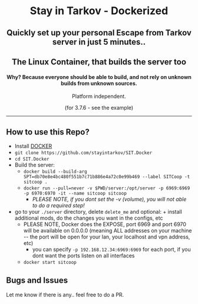 <div align=center style="text-align: center;">
<h1>Stay in Tarkov - Dockerized</h1>
<h2>Quickly set up your personal Escape from Tarkov server in just 5 minutes..</h2>
<h2>The Linux Container, that builds the server too</h2>
<h4>Why? Because everyone should be able to build, and not rely on unknown builds from unknown sources.</h3>

Platform independent.
  
(for 3.7.6 - see the example)
</div>

---

## How to use this Repo?

* Install [DOCKER](https://docs.docker.com/get-docker/)
* `git clone https://github.com/stayintarkov/SIT.Docker`
* `cd SIT.Docker`
* Build the server:
  * `docker build --build-arg SPT=db70e8e4bc480f551b7c71b886e4a72c0e99b469 --label SITCoop -t sitcoop . `
  * `docker run --pull=never -v $PWD/server:/opt/server -p 6969:6969 -p 6970:6970 -it --name sitcoop sitcoop`
    *  *PLEASE NOTE, if you dont set the -v (volume), you will not able to do a required step!*
* go to your `./server` directory, delete `delete_me` and optional: + install additional mods, do the changes you want in the configs, etc
  * PLEASE NOTE, Docker does the EXPOSE, port 6969 and port 6970 will be available on 0.0.0.0 (meaning ALL addresses on your machine -- the port will be open for your lan, your localhost and vpn address, etc)
    * you can specify `-p 192.168.12.34:6969:6969` for each port, if you dont want the ports listen on all interfaces
  * `docker start sitcoop`

## Bugs and Issues
Let me know if there is any.. feel free to do a PR.
